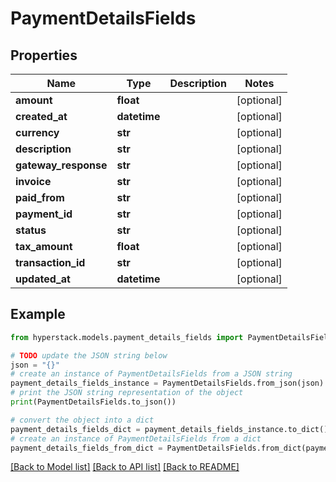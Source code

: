# PaymentDetailsFields


## Properties

Name | Type | Description | Notes
------------ | ------------- | ------------- | -------------
**amount** | **float** |  | [optional] 
**created_at** | **datetime** |  | [optional] 
**currency** | **str** |  | [optional] 
**description** | **str** |  | [optional] 
**gateway_response** | **str** |  | [optional] 
**invoice** | **str** |  | [optional] 
**paid_from** | **str** |  | [optional] 
**payment_id** | **str** |  | [optional] 
**status** | **str** |  | [optional] 
**tax_amount** | **float** |  | [optional] 
**transaction_id** | **str** |  | [optional] 
**updated_at** | **datetime** |  | [optional] 

## Example

```python
from hyperstack.models.payment_details_fields import PaymentDetailsFields

# TODO update the JSON string below
json = "{}"
# create an instance of PaymentDetailsFields from a JSON string
payment_details_fields_instance = PaymentDetailsFields.from_json(json)
# print the JSON string representation of the object
print(PaymentDetailsFields.to_json())

# convert the object into a dict
payment_details_fields_dict = payment_details_fields_instance.to_dict()
# create an instance of PaymentDetailsFields from a dict
payment_details_fields_from_dict = PaymentDetailsFields.from_dict(payment_details_fields_dict)
```
[[Back to Model list]](../README.md#documentation-for-models) [[Back to API list]](../README.md#documentation-for-api-endpoints) [[Back to README]](../README.md)


